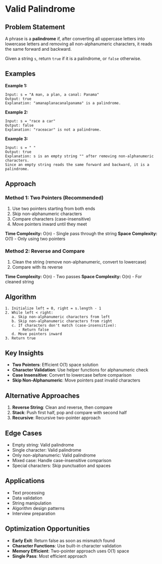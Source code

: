 # Valid Palindrome

## Problem Statement

A phrase is a **palindrome** if, after converting all uppercase letters into lowercase letters and removing all non-alphanumeric characters, it reads the same forward and backward.

Given a string `s`, return `true` if it is a palindrome, or `false` otherwise.

## Examples

**Example 1:**
```
Input: s = "A man, a plan, a canal: Panama"
Output: true
Explanation: "amanaplanacanalpanama" is a palindrome.
```

**Example 2:**
```
Input: s = "race a car"
Output: false
Explanation: "raceacar" is not a palindrome.
```

**Example 3:**
```
Input: s = " "
Output: true
Explanation: s is an empty string "" after removing non-alphanumeric characters.
Since an empty string reads the same forward and backward, it is a palindrome.
```

## Approach

### Method 1: Two Pointers (Recommended)
1. Use two pointers starting from both ends
2. Skip non-alphanumeric characters
3. Compare characters (case-insensitive)
4. Move pointers inward until they meet

**Time Complexity:** O(n) - Single pass through the string
**Space Complexity:** O(1) - Only using two pointers

### Method 2: Reverse and Compare
1. Clean the string (remove non-alphanumeric, convert to lowercase)
2. Compare with its reverse

**Time Complexity:** O(n) - Two passes
**Space Complexity:** O(n) - For cleaned string

## Algorithm

```
1. Initialize left = 0, right = s.length - 1
2. While left < right:
   a. Skip non-alphanumeric characters from left
   b. Skip non-alphanumeric characters from right
   c. If characters don't match (case-insensitive):
      - Return false
   d. Move pointers inward
3. Return true
```

## Key Insights

- **Two Pointers**: Efficient O(1) space solution
- **Character Validation**: Use helper functions for alphanumeric check
- **Case Insensitive**: Convert to lowercase before comparison
- **Skip Non-Alphanumeric**: Move pointers past invalid characters

## Alternative Approaches

1. **Reverse String**: Clean and reverse, then compare
2. **Stack**: Push first half, pop and compare with second half
3. **Recursive**: Recursive two-pointer approach

## Edge Cases

- Empty string: Valid palindrome
- Single character: Valid palindrome
- Only non-alphanumeric: Valid palindrome
- Mixed case: Handle case-insensitive comparison
- Special characters: Skip punctuation and spaces

## Applications

- Text processing
- Data validation
- String manipulation
- Algorithm design patterns
- Interview preparation

## Optimization Opportunities

- **Early Exit**: Return false as soon as mismatch found
- **Character Functions**: Use built-in character validation
- **Memory Efficient**: Two-pointer approach uses O(1) space
- **Single Pass**: Most efficient approach
